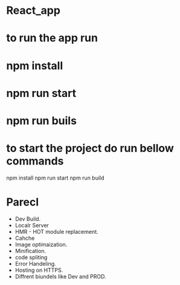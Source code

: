 # React_app

# to run the app run
# npm install
# npm run start
# npm run buils

# to start the project do run bellow commands
npm install
npm run start
npm run build

# Parecl
- Dev Build.
- Localr Server
- HMR - HOT module replacement.
- Cahche 
- Image optimaization.
- Minification.
- code spliting
- Error Handeling.
- Hosting on HTTPS.
- Diffrent biundels like Dev and PROD.
